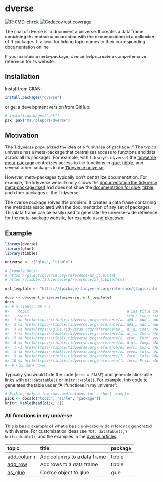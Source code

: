 
<!-- README.md is generated from README.Rmd. Please edit that file -->

# dverse

<!-- badges: start -->

[![R-CMD-check](https://github.com/maurolepore/dverse/actions/workflows/R-CMD-check.yaml/badge.svg)](https://github.com/maurolepore/dverse/actions/workflows/R-CMD-check.yaml)
[![Codecov test
coverage](https://codecov.io/gh/maurolepore/dverse/graph/badge.svg)](https://app.codecov.io/gh/maurolepore/dverse)
<!-- badges: end -->

The goal of dverse is to document a universe. It creates a data frame
containing the metadata associated with the documentation of a
collection of R packages. It allows for linking topic names to their
corresponding documentation online.

If you maintain a meta-package, dverse helps create a comprehensive
reference for its website.

## Installation

Install from CRAN:

``` r
install.packages("dverse")
```

or get a development version from GitHub:

``` r
# install.packages("pak")
pak::pak("maurolepore/dverse")
```

## Motivation

The [Tidyverse](https://www.tidyverse.org/) popularized the idea of a
“universe of packages.” The typical universe has a meta-package that
centralizes access to functions and data across all its packages. For
example, with `library(tidyverse)` the [tidyverse
meta-package](https://tidyverse.tidyverse.org/) centralizes access to
the functions in [glue](https://glue.tidyverse.org/),
[tibble](https://tibble.tidyverse.org/), and several other packages in
the [Tidyverse universe](https://www.tidyverse.org/).

However, meta-packages typically don’t centralize documentation. For
example, the tidyverse website only shows the [documentation the
tidyverse meta-package
itself](https://tidyverse.tidyverse.org/reference/index.html) and does
not show the [documentation for
glue](https://glue.tidyverse.org/reference/index.html),
[tibble](https://tibble.tidyverse.org/reference/index.html), and other
packages in the Tidyverse.

The [dverse](https://maurolepore.github.io/dverse/) package solves this
problem. It creates a data frame containing the metadata associated with
the documentation of any set of packages. This data frame can be easily
used to generate the universe-wide reference for the meta-package
website, for example using [pkgdown](https://pkgdown.r-lib.org/).

## Example

``` r
library(dverse)
library(glue)
library(tibble)

universe <- c("glue", "tibble")

# Example URLs:
# https://glue.tidyverse.org/reference/as_glue.html
# https://tibble.tidyverse.org/reference/as_tibble.html

url_template <- "https://{package}.tidyverse.org/reference/{topic}.html"

docs <- document_universe(universe, url_template)
docs
#> # A tibble: 35 × 5
#>    topic                                             alias title concept package
#>    <chr>                                             <chr> <chr> <chr>   <chr>  
#>  1 <a href=https://tibble.tidyverse.org/reference/a… add_… Add … additi… tibble 
#>  2 <a href=https://tibble.tidyverse.org/reference/a… add_… Add … additi… tibble 
#>  3 <a href=https://glue.tidyverse.org/reference/as_… as_g… Coer… <NA>    glue   
#>  4 <a href=https://tibble.tidyverse.org/reference/a… as_t… Coer… <NA>    tibble 
#>  5 <a href=https://tibble.tidyverse.org/reference/c… char… Form… vector… tibble 
#>  6 <a href=https://tibble.tidyverse.org/reference/d… digi… Comp… <NA>    tibble 
#>  7 <a href=https://tibble.tidyverse.org/reference/e… enfr… Conv… <NA>    tibble 
#>  8 <a href=https://tibble.tidyverse.org/reference/e… exte… Exte… <NA>    tibble 
#>  9 <a href=https://tibble.tidyverse.org/reference/f… form… Colu… <NA>    tibble 
#> 10 <a href=https://tibble.tidyverse.org/reference/f… form… Prin… <NA>    tibble 
#> # ℹ 25 more rows
```

Typically you would hide the code (`echo = FALSE`) and generate
click-able links with `DT::datatable()` or `knitr::kable()`. For
example, this code to generates the table under “All functions in my
universe”:

``` r
# Picking only a few rows and columns for a short example
pick <- docs[c("topic", "title", "package")]
knitr::kable(head(pick, 3))
```

### All functions in my universe

This is basic example of what a basic universe-wide reference generated
with dverse. For customization ideas see `?DT::datatable()`,
`?knitr::kable()`, and the examples in the [dverse
articles](https://maurolepore.github.io/dverse/articles).

| topic | title | package |
|:---|:---|:---|
| <a href=https://tibble.tidyverse.org/reference/add_column.html>add_column</a> | Add columns to a data frame | tibble |
| <a href=https://tibble.tidyverse.org/reference/add_row.html>add_row</a> | Add rows to a data frame | tibble |
| <a href=https://glue.tidyverse.org/reference/as_glue.html>as_glue</a> | Coerce object to glue | glue |
